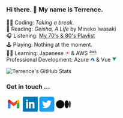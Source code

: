 ### Hi there. 👋 My name is Terrence.

👨‍💻 Coding: _Taking a break._  
📖 Reading: _Geisha, A Life_ by Mineko Iwasaki  
🎧 Listening: [My 70's & 80's Playlist](https://open.spotify.com/playlist/1lopKCSjzAGdlX4uUD10aE?si=RxILWybtQuWreaCcmwNS3A)  
🕹 Playing: Nothing at the moment.  
👨‍🏫 Learning: Japanese <img src="https://raw.githubusercontent.com/terrencemm2/terrencemm2/main/assets/japanese_flag.png" height=12 /> & AWS <img src="https://raw.githubusercontent.com/terrencemm2/terrencemm2/main/assets/aws_logo.png" height=12 />  
 Professional Development: Azure <img src="https://raw.githubusercontent.com/terrencemm2/terrencemm2/main/assets/azure.png" height=12 /> & Vue <img src="https://raw.githubusercontent.com/terrencemm2/terrencemm2/main/assets/vue.png" height=12 />  

![Terrence's GitHub Stats](https://github-readme-stats.vercel.app/api?username=terrencemm2&count_private=true&show_icons=true&title_color=20c997&bg_color=333&text_color=eee&icon_color=20c997&hide_border=true)

### Get in touch ...

[<img src="https://raw.githubusercontent.com/terrencemm2/terrencemm2/main/assets/gmail_logo.png" height=40 />](mailto:terrencemm2@gmail.com) 
[<img src="https://raw.githubusercontent.com/terrencemm2/terrencemm2/main/assets/linkedin_logo.png" height=40 />](https://www.linkedin.com/in/terrencemahnken/)
[<img src="https://raw.githubusercontent.com/terrencemm2/terrencemm2/main/assets/twitter_logo.png" height=40 />](https://twitter.com/TerrenceMahnken)
[<img src="https://raw.githubusercontent.com/terrencemm2/terrencemm2/main/assets/medium_logo.png" height=40 />](https://medium.com/@terrencemm2)
